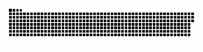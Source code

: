<picture>
  <source media="(prefers-color-scheme: dark)" srcset="https://raw.githubusercontent.com/ASalem404/ASalem404/output/github-contribution-grid-snake-dark.svg">
  <source media="(prefers-color-scheme: light)" srcset="https://raw.githubusercontent.com/ASalem404/ASalem404/output/github-contribution-grid-snake.svg">
  <img alt="github contribution grid snake animation" src="https://raw.githubusercontent.com/ASalem404/ASalem404/output/github-contribution-grid-snake.svg">
</picture>
